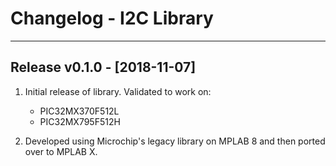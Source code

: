 # Changelog - I2C Library


--------------------------------------------------------------------------------
## Release v0.1.0 - [2018-11-07]
1.  Initial release of library. Validated to work on:
    -   PIC32MX370F512L
    -   PIC32MX795F512H

2.  Developed using Microchip's legacy library on MPLAB 8 and then ported over 
    to MPLAB X.


